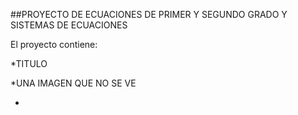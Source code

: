 ##PROYECTO DE ECUACIONES DE PRIMER Y SEGUNDO GRADO Y SISTEMAS DE ECUACIONES

El proyecto contiene:

*TITULO

*UNA IMAGEN QUE NO SE VE

*
